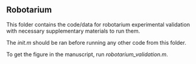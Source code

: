 ## Robotarium
This folder contains the code/data for robotarium experimental validation with necessary supplementary materials to run them.

The *init.m* should be ran before running any other code from this folder.

To get the figure in the manuscript, run *robotarium_validation.m*.

